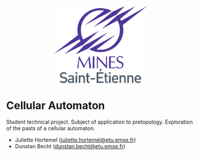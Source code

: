 <div align="center">
  <img width="250" src="Pictures/EMSE.svg" alt="Tools">
</div>

# Cellular Automaton

Student technical project. Subject of application to pretopology. Exploration of the pasts of a cellular automaton.

* Juliette Hortemel (juliette.hortemel@etu.emse.fr)
* Dunstan Becht (dunstan.becht@etu.emse.fr)
